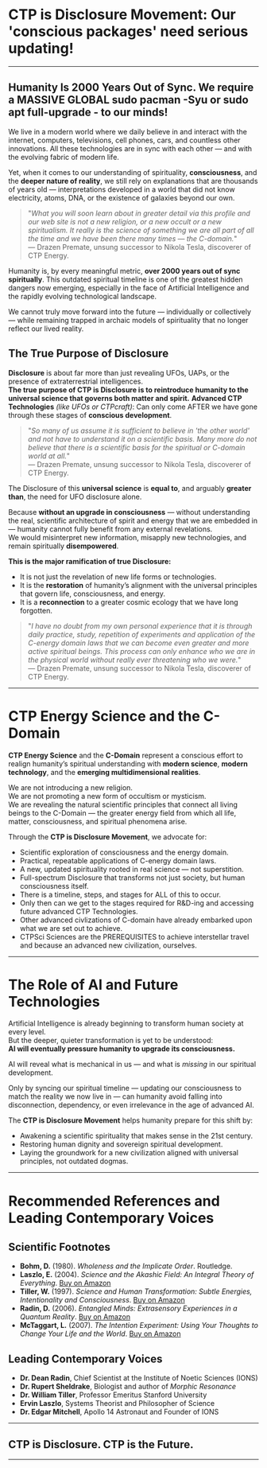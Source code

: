 # CTP is Disclosure Movement: Our **'conscious packages'** need serious updating!

---

## Humanity Is 2000 Years Out of Sync. We require a MASSIVE GLOBAL sudo pacman -Syu or sudo apt full-upgrade - to our minds!

We live in a modern world where we daily believe in and interact with the internet, computers, televisions, cell phones, cars, and countless other innovations. All these technologies are in sync with each other — and with the evolving fabric of modern life.

Yet, when it comes to our understanding of spirituality, **consciousness**, and the **deeper nature of reality**, we still rely on explanations that are thousands of years old — interpretations developed in a world that did not know electricity, atoms, DNA, or the existence of galaxies beyond our own.

> "*What you will soon learn about in greater detail via this profile and our web site is not a new religion, or a new occult or a new spiritualism. It really is the science of something we are all part of all the time and we have been there many times — the C-domain.*"  
> — Drazen Premate, unsung successor to Nikola Tesla, discoverer of CTP Energy.

Humanity is, by every meaningful metric, **over 2000 years out of sync spiritually**. This outdated spiritual timeline is one of the greatest hidden dangers now emerging, especially in the face of Artificial Intelligence and the rapidly evolving technological landscape.

We cannot truly move forward into the future — individually or collectively — while remaining trapped in archaic models of spirituality that no longer reflect our lived reality.

## The True Purpose of Disclosure

**Disclosure** is about far more than just revealing UFOs, UAPs, or the presence of extraterrestrial intelligences.  
**The true purpose of CTP is Disclosure is to reintroduce humanity to the universal science that governs both matter and spirit.**
**Advanced CTP Technologies** *(like UFOs or CTPcraft)*: Can only come AFTER we have gone through these stages of **conscious development**. 

> "*So many of us assume it is sufficient to believe in 'the other world' and not have to understand it on a scientific basis. Many more do not believe that there is a scientific basis for the spiritual or C-domain world at all.*"  
> — Drazen Premate, unsung successor to Nikola Tesla, discoverer of CTP Energy.

The Disclosure of this **universal science** is **equal to**, and arguably **greater than**, the need for UFO disclosure alone.

Because **without an upgrade in consciousness** — without understanding the real, scientific architecture of spirit and energy that we are embedded in — humanity cannot fully benefit from any external revelations.  
We would misinterpret new information, misapply new technologies, and remain spiritually **disempowered**.

**This is the major ramification of true Disclosure:**

- It is not just the revelation of new life forms or technologies.  
- It is the **restoration** of humanity’s alignment with the universal principles that govern life, consciousness, and energy.  
- It is a **reconnection** to a greater cosmic ecology that we have long forgotten.

> "*I have no doubt from my own personal experience that it is through daily practice, study, repetition of experiments and application of the C-energy domain laws that we can become even greater and more active spiritual beings. This process can only enhance who we are in the physical world without really ever threatening who we were.*"  
> — Drazen Premate, unsung successor to Nikola Tesla, discoverer of CTP Energy.

---

# CTP Energy Science and the C-Domain

**CTP Energy Science** and the **C-Domain** represent a conscious effort to realign humanity’s spiritual understanding with **modern science**, **modern technology**, and the **emerging multidimensional realities**.

We are not introducing a new religion.  
We are not promoting a new form of occultism or mysticism.  
We are revealing the natural scientific principles that connect all living beings to the C-Domain — the greater energy field from which all life, matter, consciousness, and spiritual phenomena arise.

Through the **CTP is Disclosure Movement**, we advocate for:

- Scientific exploration of consciousness and the energy domain.
- Practical, repeatable applications of C-energy domain laws.
- A new, updated spirituality rooted in real science — not superstition.
- Full-spectrum Disclosure that transforms not just society, but human consciousness itself.
- There is a timeline, steps, and stages for ALL of this to occur. 
- Only then can we get to the stages required for R&D-ing and accessing future advanced CTP Technologies.
- Other advanced civlizations of C-domain have already embarked upon what we are set out to achieve.
- CTPSci Sciences are the PREREQUISITES to achieve interstellar travel and because an advanced new civilization, ourselves.

---

# The Role of AI and Future Technologies

Artificial Intelligence is already beginning to transform human society at every level.  
But the deeper, quieter transformation is yet to be understood:  
**AI will eventually pressure humanity to upgrade its consciousness.**

AI will reveal what is mechanical in us — and what is *missing* in our spiritual development.

Only by syncing our spiritual timeline — updating our consciousness to match the reality we now live in — can humanity avoid falling into disconnection, dependency, or even irrelevance in the age of advanced AI.

The **CTP is Disclosure Movement** helps humanity prepare for this shift by:

- Awakening a scientific spirituality that makes sense in the 21st century.
- Restoring human dignity and sovereign spiritual development.
- Laying the groundwork for a new civilization aligned with universal principles, not outdated dogmas.

---

# Recommended References and Leading Contemporary Voices

## Scientific Footnotes

- **Bohm, D.** (1980). *Wholeness and the Implicate Order*. Routledge.
- **Laszlo, E.** (2004). *Science and the Akashic Field: An Integral Theory of Everything*. [Buy on Amazon](https://www.amazon.com/dp/1594770425?tag=ctpenergy03-20)
- **Tiller, W.** (1997). *Science and Human Transformation: Subtle Energies, Intentionality and Consciousness*. [Buy on Amazon](https://www.amazon.com/dp/0964263745?tag=ctpenergy03-20)
- **Radin, D.** (2006). *Entangled Minds: Extrasensory Experiences in a Quantum Reality*. [Buy on Amazon](https://www.amazon.com/dp/1416524790?tag=ctpenergy03-20)
- **McTaggart, L.** (2007). *The Intention Experiment: Using Your Thoughts to Change Your Life and the World*. [Buy on Amazon](https://www.amazon.com/dp/0743276965?tag=ctpenergy03-20)

## Leading Contemporary Voices

- **Dr. Dean Radin**, Chief Scientist at the Institute of Noetic Sciences (IONS)
- **Dr. Rupert Sheldrake**, Biologist and author of *Morphic Resonance*
- **Dr. William Tiller**, Professor Emeritus Stanford University
- **Ervin Laszlo**, Systems Theorist and Philosopher of Science
- **Dr. Edgar Mitchell**, Apollo 14 Astronaut and Founder of IONS

---

## **CTP is Disclosure. CTP is the Future.**

---
